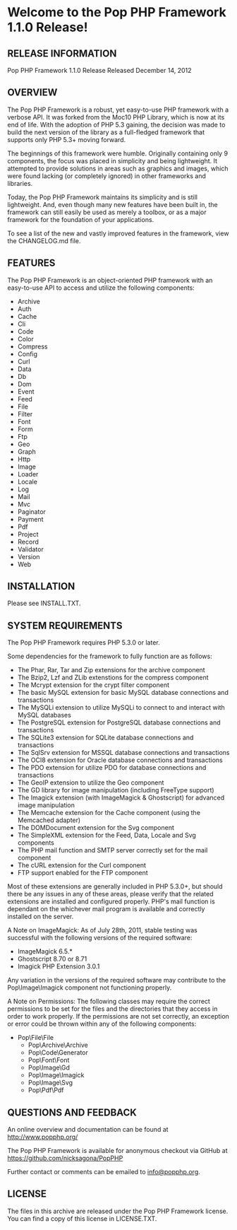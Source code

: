 Welcome to the Pop PHP Framework 1.1.0 Release!
===============================================

RELEASE INFORMATION
-------------------
Pop PHP Framework 1.1.0 Release
Released December 14, 2012


OVERVIEW
--------

The Pop PHP Framework is a robust, yet easy-to-use PHP framework
with a verbose API. It was forked from the Moc10 PHP Library, which
is now at its end of life. With the adoption of PHP 5.3 gaining, the
decision was made to build the next version of the library as a
full-fledged framework that supports only PHP 5.3+ moving forward.

The beginnings of this framework were humble. Originally containing only
9 components, the focus was placed in simplicity and being lightweight.
It attempted to provide solutions in areas such as graphics and images,
which were found lacking (or completely ignored) in other frameworks
and libraries.

Today, the Pop PHP Framework maintains its simplicity and is still
lightweight. And, even though many new features have been built in,
the framework can still easily be used as merely a toolbox, or as a
major framework for the foundation of your applications.

To see a list of the new and vastly improved features in the framework,
view the CHANGELOG.md file.

FEATURES
--------

The Pop PHP Framework is an object-oriented PHP framework with an
easy-to-use API to access and utilize the following components:

* Archive
* Auth
* Cache
* Cli
* Code
* Color
* Compress
* Config
* Curl
* Data
* Db
* Dom
* Event
* Feed
* File
* Filter
* Font
* Form
* Ftp
* Geo
* Graph
* Http
* Image
* Loader
* Locale
* Log
* Mail
* Mvc
* Paginator
* Payment
* Pdf
* Project
* Record
* Validator
* Version
* Web


INSTALLATION
------------

Please see INSTALL.TXT.


SYSTEM REQUIREMENTS
-------------------

The Pop PHP Framework requires PHP 5.3.0 or later.

Some dependencies for the framework to fully function are as follows:

* The Phar, Rar, Tar and Zip extensions for the archive component
* The Bzip2, Lzf and ZLib extenstions for the compress component
* The Mcrypt extension for the crypt filter component
* The basic MySQL extension for basic MySQL database connections and transactions
* The MySQLi extension to utilize MySQLi to connect to and interact with MySQL databases
* The PostgreSQL extension for PostgreSQL database connections and transactions
* The SQLite3 extension for SQLite database connections and transactions
* The SqlSrv extension for MSSQL database connections and transactions
* The OCI8 extension for Oracle database connections and transactions
* The PDO extension for utilize PDO for database connections and transactions
* The GeoIP extension to utilize the Geo component
* The GD library for image manipulation (including FreeType support)
* The Imagick extension (with ImageMagick & Ghostscript) for advanced image manipulation
* The Memcache extension for the Cache component (using the Memcached adapter)
* The DOMDocument extension for the Svg component
* The SimpleXML extension for the Feed, Data, Locale and Svg components
* The PHP mail function and SMTP server correctly set for the mail component
* The cURL extension for the Curl component
* FTP support enabled for the FTP component

Most of these extensions are generally included in PHP 5.3.0+, but should there be
any issues in any of these areas, please verify that the related extensions are
installed and configured properly. PHP's mail function is dependant on the whichever
mail program is available and correctly installed on the server.

A Note on ImageMagick: As of July 28th, 2011, stable testing was successful with the
following versions of the required software:

* ImageMagick 6.5.*
* Ghostscript 8.70 or 8.71
* Imagick PHP Extension 3.0.1

Any variation in the versions of the required software may contribute to the
Pop\Image\Imagick component not functioning properly.

A Note on Permissions: The following classes may require the correct permissions
to be set for the files and the directories that they access in order to work
properly. If the permissions are not set correctly, an exception or error could
be thrown within any of the following components:

* Pop\File\File
    - Pop\Archive\Archive
    - Pop\Code\Generator
    - Pop\Font\Font
    - Pop\Image\Gd
    - Pop\Image\Imagick
    - Pop\Image\Svg
    - Pop\Pdf\Pdf


QUESTIONS AND FEEDBACK
----------------------

An online overview and documentation can be found at
http://www.popphp.org/

The Pop PHP Framework is available for anonymous checkout via
GitHub at https://github.com/nicksagona/PopPHP

Further contact or comments can be emailed to info@popphp.org.


LICENSE
-------

The files in this archive are released under the Pop PHP Framework license.
You can find a copy of this license in LICENSE.TXT.
